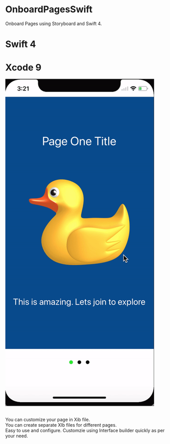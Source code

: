 # OnboardPagesSwift

Onboard Pages using Storyboard and Swift 4.

# Swift 4
# Xcode 9

![Screenshot](OnboardDemo.gif)

<br />You can customize your page in Xib file. <br />
You can create separate XIb files for different pages.<br />
Easy to use and configure. Customzie using Interface builder quickly as per your need.

